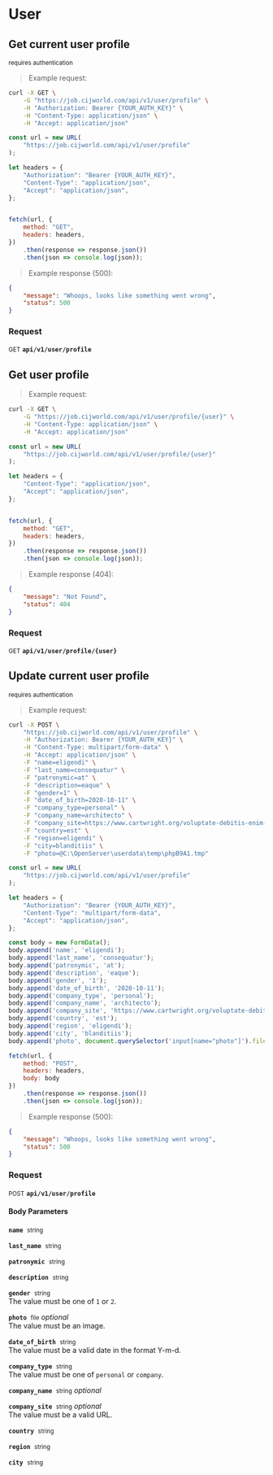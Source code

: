 # User


## Get current user profile

<small class="badge badge-darkred">requires authentication</small>



> Example request:

```bash
curl -X GET \
    -G "https://job.cijworld.com/api/v1/user/profile" \
    -H "Authorization: Bearer {YOUR_AUTH_KEY}" \
    -H "Content-Type: application/json" \
    -H "Accept: application/json"
```

```javascript
const url = new URL(
    "https://job.cijworld.com/api/v1/user/profile"
);

let headers = {
    "Authorization": "Bearer {YOUR_AUTH_KEY}",
    "Content-Type": "application/json",
    "Accept": "application/json",
};


fetch(url, {
    method: "GET",
    headers: headers,
})
    .then(response => response.json())
    .then(json => console.log(json));
```


> Example response (500):

```json
{
    "message": "Whoops, looks like something went wrong",
    "status": 500
}
```

### Request
<small class="badge badge-green">GET</small>
 **`api/v1/user/profile`**



## Get user profile




> Example request:

```bash
curl -X GET \
    -G "https://job.cijworld.com/api/v1/user/profile/{user}" \
    -H "Content-Type: application/json" \
    -H "Accept: application/json"
```

```javascript
const url = new URL(
    "https://job.cijworld.com/api/v1/user/profile/{user}"
);

let headers = {
    "Content-Type": "application/json",
    "Accept": "application/json",
};


fetch(url, {
    method: "GET",
    headers: headers,
})
    .then(response => response.json())
    .then(json => console.log(json));
```


> Example response (404):

```json
{
    "message": "Not Found",
    "status": 404
}
```

### Request
<small class="badge badge-green">GET</small>
 **`api/v1/user/profile/{user}`**



## Update current user profile

<small class="badge badge-darkred">requires authentication</small>



> Example request:

```bash
curl -X POST \
    "https://job.cijworld.com/api/v1/user/profile" \
    -H "Authorization: Bearer {YOUR_AUTH_KEY}" \
    -H "Content-Type: multipart/form-data" \
    -H "Accept: application/json" \
    -F "name=eligendi" \
    -F "last_name=consequatur" \
    -F "patronymic=at" \
    -F "description=eaque" \
    -F "gender=1" \
    -F "date_of_birth=2020-10-11" \
    -F "company_type=personal" \
    -F "company_name=architecto" \
    -F "company_site=https://www.cartwright.org/voluptate-debitis-enim-et-ut-dolor-quasi" \
    -F "country=est" \
    -F "region=eligendi" \
    -F "city=blanditiis" \
    -F "photo=@C:\OpenServer\userdata\temp\phpB9A1.tmp" 
```

```javascript
const url = new URL(
    "https://job.cijworld.com/api/v1/user/profile"
);

let headers = {
    "Authorization": "Bearer {YOUR_AUTH_KEY}",
    "Content-Type": "multipart/form-data",
    "Accept": "application/json",
};

const body = new FormData();
body.append('name', 'eligendi');
body.append('last_name', 'consequatur');
body.append('patronymic', 'at');
body.append('description', 'eaque');
body.append('gender', '1');
body.append('date_of_birth', '2020-10-11');
body.append('company_type', 'personal');
body.append('company_name', 'architecto');
body.append('company_site', 'https://www.cartwright.org/voluptate-debitis-enim-et-ut-dolor-quasi');
body.append('country', 'est');
body.append('region', 'eligendi');
body.append('city', 'blanditiis');
body.append('photo', document.querySelector('input[name="photo"]').files[0]);

fetch(url, {
    method: "POST",
    headers: headers,
    body: body
})
    .then(response => response.json())
    .then(json => console.log(json));
```


> Example response (500):

```json
{
    "message": "Whoops, looks like something went wrong",
    "status": 500
}
```

### Request
<small class="badge badge-black">POST</small>
 **`api/v1/user/profile`**

<h4 class="fancy-heading-panel"><b>Body Parameters</b></h4>
<code><b>name</b></code>&nbsp; <small>string</small>     <br>
    

<code><b>last_name</b></code>&nbsp; <small>string</small>     <br>
    

<code><b>patronymic</b></code>&nbsp; <small>string</small>     <br>
    

<code><b>description</b></code>&nbsp; <small>string</small>     <br>
    

<code><b>gender</b></code>&nbsp; <small>string</small>     <br>
    The value must be one of <code>1</code> or <code>2</code>.

<code><b>photo</b></code>&nbsp; <small>file</small>         <i>optional</i>    <br>
    The value must be an image.

<code><b>date_of_birth</b></code>&nbsp; <small>string</small>     <br>
    The value must be a valid date in the format Y-m-d.

<code><b>company_type</b></code>&nbsp; <small>string</small>     <br>
    The value must be one of <code>personal</code> or <code>company</code>.

<code><b>company_name</b></code>&nbsp; <small>string</small>         <i>optional</i>    <br>
    

<code><b>company_site</b></code>&nbsp; <small>string</small>         <i>optional</i>    <br>
    The value must be a valid URL.

<code><b>country</b></code>&nbsp; <small>string</small>     <br>
    

<code><b>region</b></code>&nbsp; <small>string</small>     <br>
    

<code><b>city</b></code>&nbsp; <small>string</small>     <br>
    




